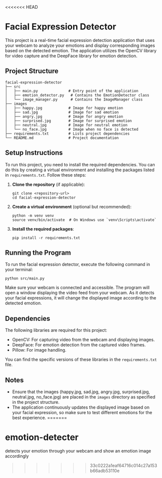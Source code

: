 <<<<<<< HEAD
# Facial Expression Detector

This project is a real-time facial expression detection application that uses your webcam to analyze your emotions and display corresponding images based on the detected emotion. The application utilizes the OpenCV library for video capture and the DeepFace library for emotion detection.

## Project Structure

```
facial-expression-detector
├── src
│   ├── main.py              # Entry point of the application
│   ├── emotion_detector.py   # Contains the EmotionDetector class
│   └── image_manager.py      # Contains the ImageManager class
├── images
│   ├── happy.jpg            # Image for happy emotion
│   ├── sad.jpg              # Image for sad emotion
│   ├── angry.jpg            # Image for angry emotion
│   ├── surprised.jpg        # Image for surprised emotion
│   ├── neutral.jpg          # Image for neutral emotion
│   └── no_face.jpg          # Image when no face is detected
├── requirements.txt         # Lists project dependencies
└── README.md                # Project documentation
```

## Setup Instructions

To run this project, you need to install the required dependencies. You can do this by creating a virtual environment and installing the packages listed in `requirements.txt`. Follow these steps:

1. **Clone the repository** (if applicable):
   ```
   git clone <repository-url>
   cd facial-expression-detector
   ```

2. **Create a virtual environment** (optional but recommended):
   ```
   python -m venv venv
   source venv/bin/activate  # On Windows use `venv\Scripts\activate`
   ```

3. **Install the required packages**:
   ```
   pip install -r requirements.txt
   ```

## Running the Program

To run the facial expression detector, execute the following command in your terminal:

```
python src/main.py
```

Make sure your webcam is connected and accessible. The program will open a window displaying the video feed from your webcam. As it detects your facial expressions, it will change the displayed image according to the detected emotion.

## Dependencies

The following libraries are required for this project:

- OpenCV: For capturing video from the webcam and displaying images.
- DeepFace: For emotion detection from the captured video frames.
- Pillow: For image handling.

You can find the specific versions of these libraries in the `requirements.txt` file.

## Notes

- Ensure that the images (happy.jpg, sad.jpg, angry.jpg, surprised.jpg, neutral.jpg, no_face.jpg) are placed in the `images` directory as specified in the project structure.
- The application continuously updates the displayed image based on your facial expression, so make sure to test different emotions for the best experience.
=======
# emotion-detecter
detects your emotion through your webcam and show an emotion image accordingly
>>>>>>> 33c0222a1eaf64716c014c27a153b66adb53110e
